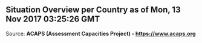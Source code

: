 ## Situation Overview per Country as of Mon, 13 Nov 2017 03:25:26 GMT

Source: **ACAPS (Assessment Capacities Project) - https://www.acaps.org**